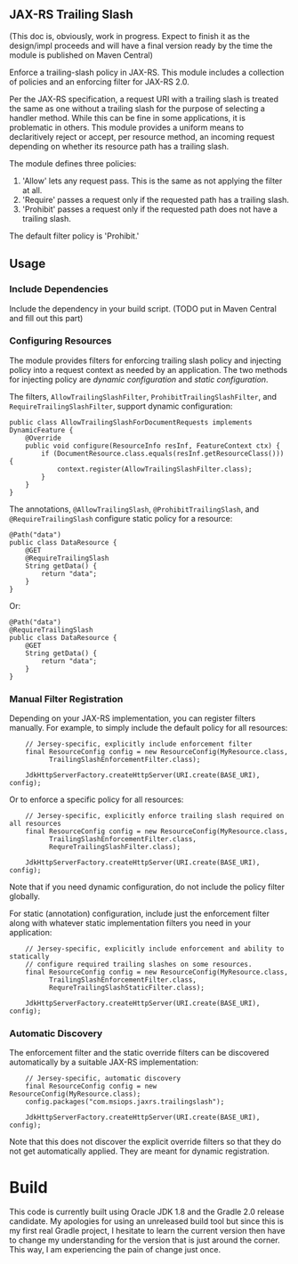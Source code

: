 ## JAX-RS Trailing Slash

(This doc is, obviously, work in progress. Expect to finish
it as the design/impl proceeds and will have a final version
ready by the time the module is published on Maven Central)

Enforce a trailing-slash policy in JAX-RS. This module
includes a collection of policies and an enforcing filter
for JAX-RS 2.0.

Per the JAX-RS specification, a request URI with a trailing
slash is treated the same as one without a trailing slash
for the purpose of selecting a handler method. While
this can be fine in some applications, it is problematic in
others. This module provides a uniform means to declaritively
reject or accept, per resource method, an incoming 
request depending on whether its resource path has a
trailing slash.

The module defines three policies:

1. 'Allow' lets any request pass. This is the same as
not applying the filter at all.
2. 'Require' passes a request only if the requested
path has a trailing slash.
3. 'Prohibit' passes a request only if the requested path
does not have a trailing slash.

The default filter policy is 'Prohibit.'

## Usage

### Include Dependencies
Include the dependency in your build script.
(TODO put in Maven Central and fill out this part)

### Configuring Resources

The module provides filters for enforcing trailing slash
policy and injecting policy into a request context as needed
by an application. The two methods for injecting policy
are *dynamic configuration* and *static configuration*.

The filters, `AllowTrailingSlashFilter`, `ProhibitTrailingSlashFilter`,
and `RequireTrailingSlashFilter`, support dynamic configuration:
```
public class AllowTrailingSlashForDocumentRequests implements DynamicFeature {
    @Override
    public void configure(ResourceInfo resInf, FeatureContext ctx) {
        if (DocumentResource.class.equals(resInf.getResourceClass())) {
            context.register(AllowTrailingSlashFilter.class);
        }
    }
}
```

The annotations, `@AllowTrailingSlash`, `@ProhibitTrailingSlash`, and
`@RequireTrailingSlash` configure static policy for a resource:
```
@Path("data")
public class DataResource {
    @GET
    @RequireTrailingSlash
    String getData() {
        return "data";
    }
}
```

Or:
```
@Path("data")
@RequireTrailingSlash
public class DataResource {
    @GET
    String getData() {
        return "data";
    }
}
```

### Manual Filter Registration

Depending on your JAX-RS implementation, you can register filters
manually. For example, to simply include the default policy for all
resources:
```
    // Jersey-specific, explicitly include enforcement filter
    final ResourceConfig config = new ResourceConfig(MyResource.class,
          TrailingSlashEnforcementFilter.class);

    JdkHttpServerFactory.createHttpServer(URI.create(BASE_URI), config);
```

Or to enforce a specific policy for all resources: 
```
    // Jersey-specific, explicitly enforce trailing slash required on all resources
    final ResourceConfig config = new ResourceConfig(MyResource.class,
          TrailingSlashEnforcementFilter.class,
          RequreTrailingSlashFilter.class);

    JdkHttpServerFactory.createHttpServer(URI.create(BASE_URI), config);
```

Note that if you need dynamic configuration, do not include the policy
filter globally.

For static (annotation) configuration, include just the enforcement filter along
with whatever static implementation filters you need in your application:
```
    // Jersey-specific, explicitly include enforcement and ability to statically
    // configure required trailing slashes on some resources.
    final ResourceConfig config = new ResourceConfig(MyResource.class,
          TrailingSlashEnforcementFilter.class,
          RequreTrailingSlashStaticFilter.class);

    JdkHttpServerFactory.createHttpServer(URI.create(BASE_URI), config);
```

### Automatic Discovery

The enforcement filter and the static override filters can be discovered
automatically by a suitable JAX-RS implementation:
```
    // Jersey-specific, automatic discovery
    final ResourceConfig config = new ResourceConfig(MyResource.class);
    config.packages("com.msiops.jaxrs.trailingslash");

    JdkHttpServerFactory.createHttpServer(URI.create(BASE_URI), config);
```

Note that this does not discover the explicit override filters so that they
do not get automatically applied. They are meant for dynamic registration.

# Build

This code is currently built using Oracle JDK 1.8 and the Gradle 2.0 release
candidate. My apologies for using an unreleased build tool but since this is
my first real Gradle project, I hesitate to learn the current version then
have to change my understanding for the version that is just around the
corner. This way, I am experiencing the pain of change just once.


